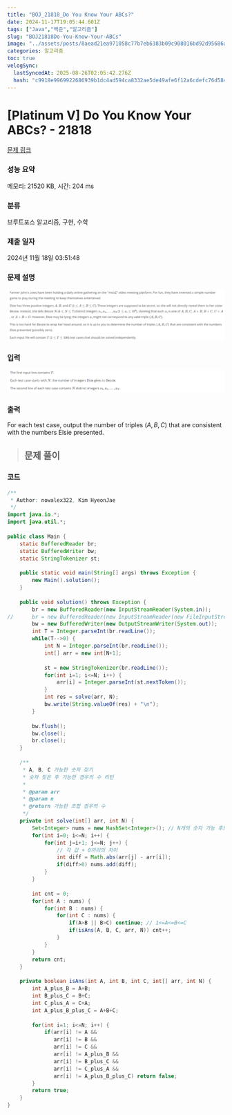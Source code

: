```yaml
---
title: "BOJ_21818_Do You Know Your ABCs?"
date: 2024-11-17T19:05:44.601Z
tags: ["Java","백준","알고리즘"]
slug: "BOJ21818Do-You-Know-Your-ABCs"
image: "../assets/posts/8aead21ea971058c77b7eb6383b09c908016bd92d95686a2f6f8bc71b56db414.png"
categories: 알고리즘
toc: true
velogSync:
  lastSyncedAt: 2025-08-26T02:05:42.276Z
  hash: "c9918e9969922686939b1dc4ad594ca8332ae5de49afe6f12a6cdefc76d584b2"
---
```


# [Platinum V] Do You Know Your ABCs? - 21818 

[문제 링크](https://www.acmicpc.net/problem/21818) 

### 성능 요약

메모리: 21520 KB, 시간: 204 ms

### 분류

브루트포스 알고리즘, 구현, 수학

### 제출 일자

2024년 11월 18일 03:51:48

### 문제 설명
![](/assets/posts/a45bc8564de4ef12fdec13ada10d52aa148034ff28018c9507c60bfcc5a488d5.png)

### 입력 
![](/assets/posts/a60b0060b83017dbed49a526abb2209ee41f1088e35dc51928c6cd0f8a7a78fb.png)

### 출력 
For each test case, output the number of triples $(A,B,C)$ that are consistent with the numbers Elsie presented.

>## 문제 풀이

### 코드
```java
/**
 * Author: nowalex322, Kim HyeonJae
 */
import java.io.*;
import java.util.*;

public class Main {
	static BufferedReader br;
	static BufferedWriter bw;
	static StringTokenizer st;

	public static void main(String[] args) throws Exception {
		new Main().solution();
	}

	public void solution() throws Exception {
		br = new BufferedReader(new InputStreamReader(System.in));
//		br = new BufferedReader(new InputStreamReader(new FileInputStream("input.txt")));
		bw = new BufferedWriter(new OutputStreamWriter(System.out));
		int T = Integer.parseInt(br.readLine());
		while(T-->0) {
			int N = Integer.parseInt(br.readLine());
			int[] arr = new int[N+1];
					
			st = new StringTokenizer(br.readLine());
			for(int i=1; i<=N; i++) {
				arr[i] = Integer.parseInt(st.nextToken());
			}
			int res = solve(arr, N);
			bw.write(String.valueOf(res) + "\n");
		}

		bw.flush();
		bw.close();
		br.close();
	}

	/**
	 * A, B, C 가능한 숫자 찾기
	 * 숫자 찾은 후 가능한 경우의 수 리턴
	 * 
	 * @param arr
	 * @param n
	 * @return 가능한 조합 경우의 수
	 */
	private int solve(int[] arr, int N) {
		Set<Integer> nums = new HashSet<Integer>(); // N개의 숫자 가능 후보
		for(int i=0; i<=N; i++) {
			for(int j=i+1; j<=N; j++) {
				// 각 값 + 0끼리의 차이
				int diff = Math.abs(arr[j] - arr[i]);
				if(diff>0) nums.add(diff);
			}
		}
		
		int cnt = 0;
		for(int A : nums) {
			for(int B : nums) {
				for(int C : nums) {
					if(A>B || B>C) continue; // 1<=A<=B<=C
					if(isAns(A, B, C, arr, N)) cnt++;
				}
			}
		}
		return cnt;
	}

	private boolean isAns(int A, int B, int C, int[] arr, int N) {
		int A_plus_B = A+B;
		int B_plus_C = B+C;
		int C_plus_A = C+A;
		int A_plus_B_plus_C = A+B+C;
		
		for(int i=1; i<=N; i++) {
			if(arr[i] != A && 
			   arr[i] != B && 
			   arr[i] != C && 
			   arr[i] != A_plus_B && 
			   arr[i] != B_plus_C && 
			   arr[i] != C_plus_A && 
			   arr[i] != A_plus_B_plus_C) return false;
		}
		return true;
	}
}
```

